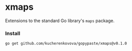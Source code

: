 # xmaps
Extensions to the standard Go library's `maps` package.

### Install
```
go get github.com/kucherenkovova/gopypaste/xmaps@v0.1.0
```
